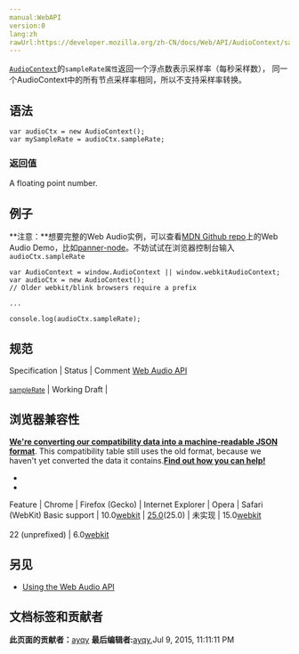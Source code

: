 ```yaml
---
manual:WebAPI
version:0
lang:zh
rawUrl:https://developer.mozilla.org/zh-CN/docs/Web/API/AudioContext/sampleRate
---
```






[`AudioContext`](%2544 "AudioContext接口表示由音频模块连接而成的音频处理图，每个模块对应一个AudioNode。AudioContext可以控制它所包含的节点的创建，以及音频处理、解码操作的执行。做任何事情之前都要先创建AudioContext对象，因为一切都发生在这个环境之中。")的`sampleRate属性`返回一个浮点数表示采样率（每秒采样数）， 同一个AudioContext中的所有节点采样率相同，所以不支持采样率转换。



## 语法<a name="语法"></a>

```
var audioCtx = new AudioContext();
var mySampleRate = audioCtx.sampleRate;
```

### 返回值<a name="返回值"></a>


A floating point number.


## 例子<a name="例子"></a>


**注意：**想要完整的Web Audio实例，可以查看[MDN Github repo](%22866 "")上的Web Audio Demo，比如[panner-node](%22867 "")。不妨试试在浏览器控制台输入`audioCtx.sampleRate`



```
var AudioContext = window.AudioContext || window.webkitAudioContext;
var audioCtx = new AudioContext();
// Older webkit/blink browsers require a prefix

...

console.log(audioCtx.sampleRate); 

```

## 规范<a name="规范"></a>
Specification | Status | Comment 
[Web Audio API<br></br><small>sampleRate</small>](%22871 "") | Working Draft |  


## 浏览器兼容性<a name="浏览器兼容性"></a>


**[We&#39;re converting our compatibility data into a machine-readable JSON format](%3344 "")**. This compatibility table still uses the old format, because we haven&#39;t yet converted the data it contains.**[Find out how you can help!](%3392 "")**


* 
* 
Feature | Chrome | Firefox (Gecko) | Internet Explorer | Opera | Safari (WebKit) 
Basic support | 10.0[webkit](%3568 "The name of this feature is prefixed with 'webkit' as this browser considers it experimental") | [25.0](%3679 "Released on 2013-10-29.")(25.0) | 未实现 | 15.0[webkit](%3568 "The name of this feature is prefixed with 'webkit' as this browser considers it experimental")<br></br>22 (unprefixed) | 6.0[webkit](%3568 "The name of this feature is prefixed with 'webkit' as this browser considers it experimental") 





## 另见<a name="另见"></a>

* [Using the Web Audio API](%3811 "")



## 文档标签和贡献者
**此页面的贡献者：**[ayqy](%3814 "")
**最后编辑者:**[ayqy](%3814 ""),<time>Jul 9, 2015, 11:11:11 PM</time>


